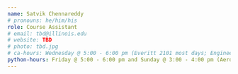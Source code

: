 ```yaml
---
name: Satvik Chennareddy
# pronouns: he/him/his
role: Course Assistant
# email: tbd@illinois.edu
# website: TBD
# photo: tbd.jpg
# ca-hours: Wednesday @ 5:00 - 6:00 pm (Everitt 2101 most days; Engineering Hall 106B3 on 9/6/23 and 9/20/23)
python-hours: Friday @ 5:00 - 6:00 pm and Sunday @ 3:00 - 4:00 pm (Aero lab)
---
```

